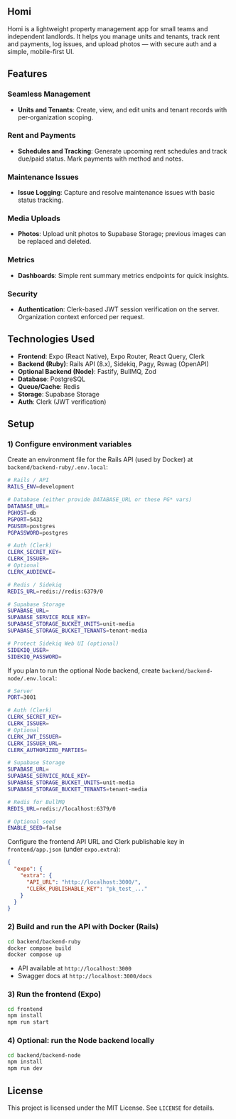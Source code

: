 ## Homi

Homi is a lightweight property management app for small teams and independent landlords. It helps you manage units and tenants, track rent and payments, log issues, and upload photos — with secure auth and a simple, mobile-first UI.

## Features

### Seamless Management

- **Units and Tenants**: Create, view, and edit units and tenant records with per‑organization scoping.

### Rent and Payments

- **Schedules and Tracking**: Generate upcoming rent schedules and track due/paid status. Mark payments with method and notes.

### Maintenance Issues

- **Issue Logging**: Capture and resolve maintenance issues with basic status tracking.

### Media Uploads

- **Photos**: Upload unit photos to Supabase Storage; previous images can be replaced and deleted.

### Metrics

- **Dashboards**: Simple rent summary metrics endpoints for quick insights.

### Security

- **Authentication**: Clerk-based JWT session verification on the server. Organization context enforced per request.

## Technologies Used

- **Frontend**: Expo (React Native), Expo Router, React Query, Clerk
- **Backend (Ruby)**: Rails API (8.x), Sidekiq, Pagy, Rswag (OpenAPI)
- **Optional Backend (Node)**: Fastify, BullMQ, Zod
- **Database**: PostgreSQL
- **Queue/Cache**: Redis
- **Storage**: Supabase Storage
- **Auth**: Clerk (JWT verification)

## Setup

### 1) Configure environment variables

Create an environment file for the Rails API (used by Docker) at `backend/backend-ruby/.env.local`:

```bash
# Rails / API
RAILS_ENV=development

# Database (either provide DATABASE_URL or these PG* vars)
DATABASE_URL=
PGHOST=db
PGPORT=5432
PGUSER=postgres
PGPASSWORD=postgres

# Auth (Clerk)
CLERK_SECRET_KEY=
CLERK_ISSUER=
# Optional
CLERK_AUDIENCE=

# Redis / Sidekiq
REDIS_URL=redis://redis:6379/0

# Supabase Storage
SUPABASE_URL=
SUPABASE_SERVICE_ROLE_KEY=
SUPABASE_STORAGE_BUCKET_UNITS=unit-media
SUPABASE_STORAGE_BUCKET_TENANTS=tenant-media

# Protect Sidekiq Web UI (optional)
SIDEKIQ_USER=
SIDEKIQ_PASSWORD=
```

If you plan to run the optional Node backend, create `backend/backend-node/.env.local`:

```bash
# Server
PORT=3001

# Auth (Clerk)
CLERK_SECRET_KEY=
CLERK_ISSUER=
# Optional
CLERK_JWT_ISSUER=
CLERK_ISSUER_URL=
CLERK_AUTHORIZED_PARTIES=

# Supabase Storage
SUPABASE_URL=
SUPABASE_SERVICE_ROLE_KEY=
SUPABASE_STORAGE_BUCKET_UNITS=unit-media
SUPABASE_STORAGE_BUCKET_TENANTS=tenant-media

# Redis for BullMQ
REDIS_URL=redis://localhost:6379/0

# Optional seed
ENABLE_SEED=false
```

Configure the frontend API URL and Clerk publishable key in `frontend/app.json` (under `expo.extra`):

```json
{
  "expo": {
    "extra": {
      "API_URL": "http://localhost:3000/",
      "CLERK_PUBLISHABLE_KEY": "pk_test_..."
    }
  }
}
```

### 2) Build and run the API with Docker (Rails)

```bash
cd backend/backend-ruby
docker compose build
docker compose up
```

- API available at `http://localhost:3000`
- Swagger docs at `http://localhost:3000/docs`

### 3) Run the frontend (Expo)

```bash
cd frontend
npm install
npm run start
```

### 4) Optional: run the Node backend locally

```bash
cd backend/backend-node
npm install
npm run dev
```

## License

This project is licensed under the MIT License. See `LICENSE` for details.
